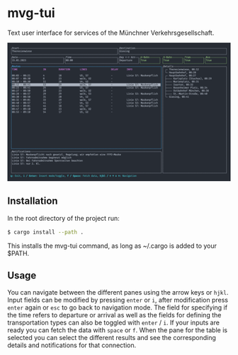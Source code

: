 # mvg-tui

Text user interface for services of the Münchner Verkehrsgesellschaft.

![TUI Example](./assets/example_tui.png)

## Installation

In the root directory of the project run:

```bash
$ cargo install --path .
```

This installs the mvg-tui command, as long as ~/.cargo is added to your $PATH.

## Usage

You can navigate between the different panes using the arrow keys or `hjkl`.
Input fields can be modified by pressing `enter` or `i`, after modification press
`enter` again or `esc` to go back to navigation mode. The field for specifying 
if the time refers to departure or arrival as well as the fields for defining 
the transportation types can also be toggled with `enter` / `i`.
If your inputs are ready you can fetch the data with `space` or `f`.
When the pane for the table is selected you can select the different results 
and see the corresponding details and notifications for that connection.
